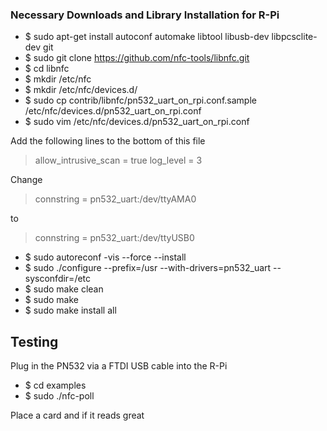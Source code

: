 ### Necessary Downloads and Library Installation  for R-Pi
* $ sudo apt-get install autoconf automake libtool libusb-dev libpcsclite-dev git
* $ sudo git clone https://github.com/nfc-tools/libnfc.git
* $ cd libnfc
* $ mkdir /etc/nfc
* $ mkdir /etc/nfc/devices.d/
* $ sudo cp contrib/libnfc/pn532_uart_on_rpi.conf.sample /etc/nfc/devices.d/pn532_uart_on_rpi.conf
* $ sudo vim /etc/nfc/devices.d/pn532_uart_on_rpi.conf

Add the following lines  to the bottom of this file
> allow_intrusive_scan = true
> log_level = 3


Change
> connstring = pn532_uart:/dev/ttyAMA0


to
> connstring = pn532_uart:/dev/ttyUSB0


* $ sudo autoreconf -vis --force --install
* $ sudo ./configure --prefix=/usr --with-drivers=pn532_uart --sysconfdir=/etc
* $ sudo make clean
* $ sudo make
* $ sudo make install all

## Testing
Plug in the PN532 via a FTDI USB cable into the R-Pi

* $ cd examples
* $ sudo ./nfc-poll

Place a card and if it reads great

